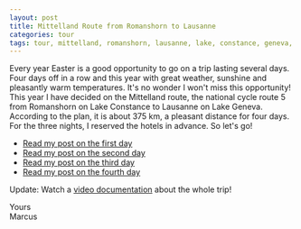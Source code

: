 ```yaml
---
layout: post
title: Mittelland Route from Romanshorn to Lausanne
categories: tour
tags: tour, mittelland, romanshorn, lausanne, lake, constance, geneva, jura, alps
---
```


Every year Easter is a good opportunity to go on a trip lasting several days. Four days off in a row and this year with great weather, sunshine and pleasantly warm temperatures. It's no wonder I won't miss this opportunity! This year I have decided on the Mittelland route, the national cycle route 5 from Romanshorn on Lake Constance to Lausanne on Lake Geneva. According to the plan, it is about 375 km, a pleasant distance for four days. For the three nights, I reserved the hotels in advance. So let's go!

- [Read my post on the first day](/Mittelland-Route-Day-1)
- [Read my post on the second day](/Mittelland-Route-Day-2)
- [Read my post on the third day](/Mittelland-Route-Day-3)
- [Read my post on the fourth day](/Mittelland-Route-Day-4)

Update: Watch a [video documentation](/Mittelland-Route-Video) about the whole trip!

Yours  
Marcus
